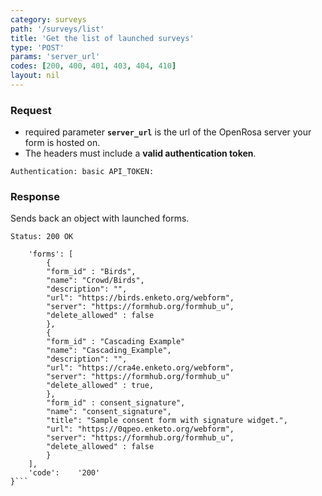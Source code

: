 ```yaml
---
category: surveys
path: '/surveys/list'
title: 'Get the list of launched surveys'
type: 'POST'
params: 'server_url'
codes: [200, 400, 401, 403, 404, 410]
layout: nil
---
```


### Request

* required parameter **`server_url`** is the url of the OpenRosa server your form is hosted on.
* The headers must include a **valid authentication token**.

```Authentication: basic API_TOKEN:```

### Response

Sends back an object with launched forms.

```Status: 200 OK```
```{
    'forms': [
        {
        "form_id" : "Birds",
        "name": "Crowd/Birds",
        "description": "",
        "url": "https://birds.enketo.org/webform",
        "server": "https://formhub.org/formhub_u",
        "delete_allowed" : false
        },
        {
        "form_id" : "Cascading Example"
        "name": "Cascading_Example",
        "description": "",
        "url": "https://cra4e.enketo.org/webform",
        "server": "https://formhub.org/formhub_u"
        "delete_allowed" : true,
        },
        "form_id" : consent_signature",
        "name": "consent_signature",
        "title": "Sample consent form with signature widget.",
        "url": "https://0qpeo.enketo.org/webform",
        "server": "https://formhub.org/formhub_u",
        "delete_allowed" : false
        }
    ],
    'code':    '200'
}```